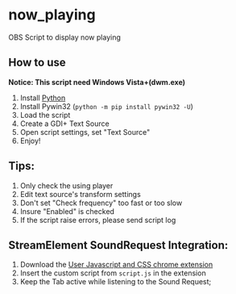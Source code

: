 # now_playing
OBS Script to display now playing

## How to use
**Notice: This script need Windows Vista+(dwm.exe)**
1. Install [Python](https://www.python.org/downloads)
2. Install Pywin32 (`python -m pip install pywin32 -U`)
3. Load the script
4. Create a GDI+ Text Source
5. Open script settings, set "Text Source"
6. Enjoy!

## Tips:
1. Only check the using player
2. Edit text source's transform settings
3. Don't set "Check frequency" too fast or too slow
4. Insure "Enabled" is checked
5. If the script raise errors, please send script log

## StreamElement SoundRequest Integration:
1. Download the [User Javascript and CSS chrome extension](https://chrome.google.com/webstore/detail/user-javascript-and-css/nbhcbdghjpllgmfilhnhkllmkecfmpld) 
2. Insert the custom script from `script.js` in the extension
3. Keep the Tab active while listening to the Sound Request; 
